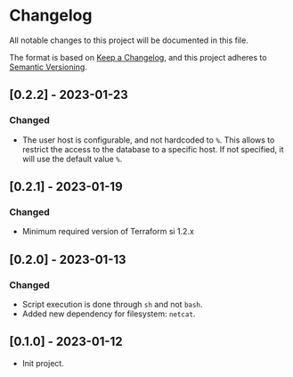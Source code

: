 # Changelog

All notable changes to this project will be documented in this file.

The format is based on [Keep a Changelog](https://keepachangelog.com/en/1.0.0/),
and this project adheres
to [Semantic Versioning](https://semver.org/spec/v2.0.0.html).

## [0.2.2] - 2023-01-23

### Changed

- The user host is configurable, and not hardcoded to `%`. This allows to
  restrict the access to the database to a specific host. If not specified, it
  will use the default value `%`.

## [0.2.1] - 2023-01-19

### Changed

- Minimum required version of Terraform si 1.2.x

## [0.2.0] - 2023-01-13

### Changed

- Script execution is done through `sh` and not `bash`.
- Added new dependency for filesystem: `netcat`.

## [0.1.0] - 2023-01-12

- Init project.
